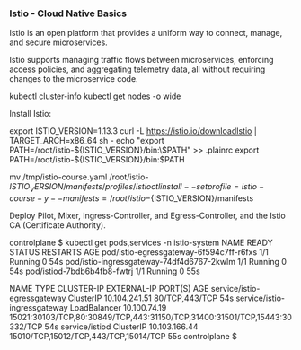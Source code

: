 ### Istio - Cloud Native Basics ### 

Istio is an open platform that provides a uniform way to connect, manage, and secure microservices. 

Istio supports managing traffic flows between microservices, enforcing access policies, and aggregating telemetry data, all without requiring changes to the microservice code.

kubectl cluster-info 
kubectl get nodes -o wide

Install Istio: 

export ISTIO_VERSION=1.13.3 
curl -L https://istio.io/downloadIstio | TARGET_ARCH=x86_64 sh -
echo "export PATH=/root/istio-${ISTIO_VERSION}/bin:\$PATH" >> .plainrc
export PATH=/root/istio-${ISTIO_VERSION}/bin:$PATH

mv /tmp/istio-course.yaml /root/istio-${ISTIO_VERSION}/manifests/profiles/
istioctl install --set profile=istio-course -y --manifests=/root/istio-${ISTIO_VERSION}/manifests


Deploy Pilot, Mixer, Ingress-Controller, and Egress-Controller, and the Istio CA (Certificate Authority).



controlplane $ kubectl get pods,services -n istio-system
NAME                                        READY   STATUS    RESTARTS   AGE
pod/istio-egressgateway-6f594c7ff-r6fxs     1/1     Running   0          54s
pod/istio-ingressgateway-74df4d6767-2kwlm   1/1     Running   0          54s
pod/istiod-7bdb6b4fb8-fwtrj                 1/1     Running   0          55s

NAME                           TYPE           CLUSTER-IP      EXTERNAL-IP   PORT(S)                                                                      AGE
service/istio-egressgateway    ClusterIP      10.104.241.51   <none>        80/TCP,443/TCP                                                               54s
service/istio-ingressgateway   LoadBalancer   10.100.74.19    <pending>     15021:30103/TCP,80:30849/TCP,443:31150/TCP,31400:31501/TCP,15443:30332/TCP   54s
service/istiod                 ClusterIP      10.103.166.44   <none>        15010/TCP,15012/TCP,443/TCP,15014/TCP                                        55s
controlplane $ 